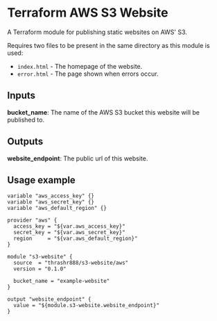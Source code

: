 # Terraform AWS S3 Website

A Terraform module for publishing static websites on AWS' S3.

Requires two files to be present in the same directory as this module is used:

- `index.html` - The homepage of the website.
- `error.html` - The page shown when errors occur.

## Inputs

**bucket_name**: The name of the AWS S3 bucket this website will be published to.

## Outputs

**website_endpoint**: The public url of this website.

## Usage example

```hcl
variable "aws_access_key" {}
variable "aws_secret_key" {}
variable "aws_default_region" {}

provider "aws" {
  access_key = "${var.aws_access_key}"
  secret_key = "${var.aws_secret_key}"
  region     = "${var.aws_default_region}"
}

module "s3-website" {
  source  = "thrashr888/s3-website/aws"
  version = "0.1.0"

  bucket_name = "example-website"
}

output "website_endpoint" {
  value = "${module.s3-website.website_endpoint}"
}
```